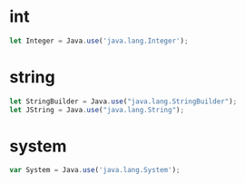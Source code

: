 # int
```js
let Integer = Java.use('java.lang.Integer'); 
```
# string
```js
let StringBuilder = Java.use("java.lang.StringBuilder");
let JString = Java.use("java.lang.String");
```
# system
```js
var System = Java.use('java.lang.System');
```